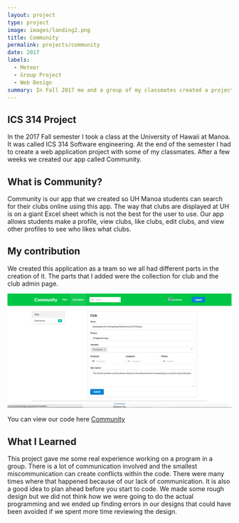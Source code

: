 ```yaml
---
layout: project
type: project
image: images/landing2.png
title: Community
permalink: projects/community
date: 2017
labels:
  - Meteor
  - Group Project
  - Web Design
summary: In Fall 2017 me and a group of my classmates created a project that allowed UH Manoa students to interact with UH Manoa clubs
---
```


## ICS 314 Project
In the 2017 Fall semester I took a class at the University of Hawaii at Manoa. It was called ICS 314 Software engineering. At the end of the semester I had to create a web application project with some of my classmates. After a few weeks we created our app called Community.

## What is Community?
Community is our app that we created so UH Manoa students can search for their clubs online using this app. The way that clubs are displayed at UH is on a giant Excel sheet which is not the best for the user to use. Our app allows students make a profile, view clubs, like clubs, edit clubs, and view other profiles to see who likes what clubs. 

## My contribution 
We created this application as a team so we all had different parts in the creation of it. The parts that I added were the collection for club and the club admin page. 

<img class=" ui image" src="../images/admin2.png">

You can view our code here <a href="https://github.com/uhcommunity/Community">Community</a>

## What I Learned
This project gave me some real experience working on a program in a group. There is a lot of communication involved and the smallest miscommunication can create conflicts within the code. There were many times where that happened because of our lack of communication. It is also a good idea to plan ahead before you start to code. We made some rough design but we did not think how we were going to do the actual programming and we ended up finding errors in our designs that could have been avoided if we spent more time reviewing the design. 


